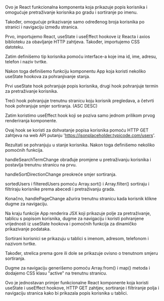 Ovo je React funkcionalna komponenta koja prikazuje popis korisnika i omogućuje pretraživanje korisnika po gradu i sortiranje po imenu. 

Također, omogućuje prikazivanje samo određenog broja korisnika po stranici i navigaciju između stranica.

Prvo, importujemo React, useState i useEffect hookove iz Reacta i axios biblioteku za obavljanje HTTP zahtjeva. Također, importujemo CSS datoteku.

Zatim definišemo tip korisnika pomoću interface-a koje ima id, ime, adresu, telefon i naziv tvrtke.

Nakon toga definišemo funkciju komponentu App koja koristi nekoliko useState hookova za pohranjivanje stanja. 

Prvi useState hook pohranjuje popis korisnika, drugi hook pohranjuje termin za pretraživanje korisnika. 

Treći hook pohranjuje trenutnu stranicu koju korisnik pregledava, a četvrti hook pohranjuje smjer sortiranja. (ASC DESC)

Zatim koristimo useEffect hook koji se poziva samo jednom prilikom prvog renderiranja komponente. 

Ovaj hook se koristi za dohvatanje popisa korisnika pomoću HTTP GET zahtjeva na web API putanju 'https://jsonplaceholder.typicode.com/users'. 

Rezultati se pohranjuju u stanje korisnika. Nakon toga definišemo nekoliko pomoćnih funkcija. 

handleSearchTermChange obrađuje promjene u pretraživanju korisnika i postavlja trenutnu stranicu na prvu. 

handleSortDirectionChange preokreće smjer sortiranja. 

sortedUsers i filteredUsers pomoću Array.sort() i Array.filter() sortiraju i filtriraju korisnike prema abecedi i pretraživanju grada. 

Konačno, handlePageChange ažurira trenutnu stranicu kada korisnik klikne dugme za navigaciju.

Na kraju funkcije App renderira JSX koji prikazuje polje za pretraživanje, tablicu s popisom korisnika, dugme za navigaciju i koristi pohranjene vrijednosti iz useState hookova i pomoćnih funkcija za dinamičko prikazivanje podataka. 

Sortirani korisnici se prikazuju u tablici s imenom, adresom, telefonom i nazivom tvrtke. 

Također, strelica prema gore ili dole se prikazuje ovisno o trenutnom smjeru sortiranja. 

Dugme za navigaciju generišemo pomoću Array.from() i map() metoda i dodajemo CSS klasu "active" na trenutnu stranicu.

Ovo je jednostavan primjer funkcionalne React komponente koja koristi useState i useEffect hookove, HTTP GET zahtjev, sortiranje i filtriranje polja i navigaciju stranica kako bi prikazala popis korisnika u tablici.
